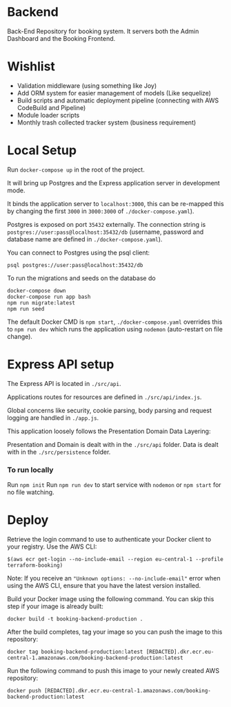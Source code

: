 # Backend
Back-End Repository for booking system. It servers both the Admin Dashboard and the Booking Frontend.

# Wishlist

- Validation middleware (using something like Joy)
- Add ORM system for easier management of models (Like sequelize)
- Build scripts and automatic deployment pipeline (connecting with AWS CodeBuild and Pipeline)
- Module loader scripts
- Monthly trash collected tracker system (business requirement)

# Local Setup
Run `docker-compose up` in the root of the project.

It will bring up Postgres and the Express application server in development mode.

It binds the application server to `localhost:3000`, this can be re-mapped this by changing the first `3000` in `3000:3000` of `./docker-compose.yaml`).

Postgres is exposed on port `35432` externally. The connection string is `postgres://user:pass@localhost:35432/db` (username, password and database name are defined in `./docker-compose.yaml`).

You can connect to Postgres using the psql client:

`psql postgres://user:pass@localhost:35432/db`

To run the migrations and seeds on the database do
```
docker-compose down
docker-compose run app bash
npm run migrate:latest
npm run seed
```

The default Docker CMD is `npm start`, `./docker-compose.yaml` overrides this to `npm run dev` which runs the application using `nodemon` (auto-restart on file change).

# Express API setup
The Express API is located in `./src/api`.

Applications routes for resources are defined in `./src/api/index.js`.

Global concerns like security, cookie parsing, body parsing and request logging are handled in `./app.js`.

This application loosely follows the Presentation Domain Data Layering:

Presentation and Domain is dealt with in the `./src/api` folder. Data is dealt with in the `./src/persistence` folder.

### To run locally
Run `npm init`
Run `npm run dev` to start service with `nodemon` or `npm start` for no file watching.

# Deploy

Retrieve the login command to use to authenticate your Docker client to your registry.
Use the AWS CLI:
```
$(aws ecr get-login --no-include-email --region eu-central-1 --profile terraform-booking)
```

Note: If you receive an `"Unknown options: --no-include-email"` error when using the AWS CLI, ensure that you have the latest version installed.

Build your Docker image using the following command. You can skip this step if your image is already built:
```
docker build -t booking-backend-production .
```

After the build completes, tag your image so you can push the image to this repository:
```
docker tag booking-backend-production:latest [REDACTED].dkr.ecr.eu-central-1.amazonaws.com/booking-backend-production:latest
```

Run the following command to push this image to your newly created AWS repository:
```
docker push [REDACTED].dkr.ecr.eu-central-1.amazonaws.com/booking-backend-production:latest
```